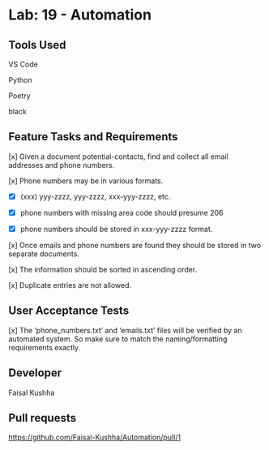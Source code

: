 # Lab: 19 - Automation

## Tools Used

VS Code

Python

Poetry

black

## Feature Tasks and Requirements

[x] Given a document potential-contacts, find and collect all email addresses and phone numbers.

[x] Phone numbers may be in various formats.

- [x] (xxx) yyy-zzzz, yyy-zzzz, xxx-yyy-zzzz, etc.

- [x] phone numbers with missing area code should presume 206

- [x] phone numbers should be stored in xxx-yyy-zzzz format.

[x] Once emails and phone numbers are found they should be stored in two separate documents.

[x] The information should be sorted in ascending order.

[x] Duplicate entries are not allowed.

## User Acceptance Tests

[x] The ‘phone_numbers.txt’ and ‘emails.txt’ files will be verified by an automated system. So make sure to match the naming/formatting requirements exactly.

## Developer

Faisal Kushha

## Pull requests

https://github.com/Faisal-Kushha/Automation/pull/1
